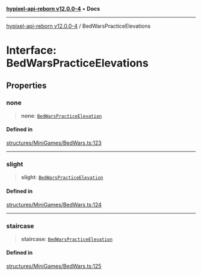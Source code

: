 [**hypixel-api-reborn v12.0.0-4**](../README.md) • **Docs**

***

[hypixel-api-reborn v12.0.0-4](../globals.md) / BedWarsPracticeElevations

# Interface: BedWarsPracticeElevations

## Properties

### none

> **none**: [`BedWarsPracticeElevation`](BedWarsPracticeElevation.md)

#### Defined in

[structures/MiniGames/BedWars.ts:123](https://github.com/Kathund/REBORN-docs-TEST/blob/1c14a4fa83649d1c26475bdd62d394bf5095b016/src/structures/MiniGames/BedWars.ts#L123)

***

### slight

> **slight**: [`BedWarsPracticeElevation`](BedWarsPracticeElevation.md)

#### Defined in

[structures/MiniGames/BedWars.ts:124](https://github.com/Kathund/REBORN-docs-TEST/blob/1c14a4fa83649d1c26475bdd62d394bf5095b016/src/structures/MiniGames/BedWars.ts#L124)

***

### staircase

> **staircase**: [`BedWarsPracticeElevation`](BedWarsPracticeElevation.md)

#### Defined in

[structures/MiniGames/BedWars.ts:125](https://github.com/Kathund/REBORN-docs-TEST/blob/1c14a4fa83649d1c26475bdd62d394bf5095b016/src/structures/MiniGames/BedWars.ts#L125)
